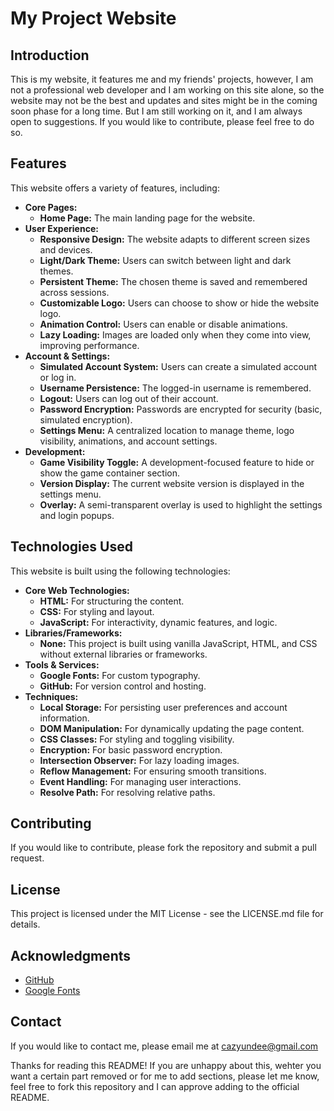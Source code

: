# My Project Website

## Introduction

This is my website, it features me and my friends' projects, however, I am not a professional web developer and I am working on this site alone, so the website may not be the best and updates and sites might be in the coming soon phase for a long time. But I am still working on it, and I am always open to suggestions. If you would like to contribute, please feel free to do so.

## Features

This website offers a variety of features, including:

*   **Core Pages:**
    *   **Home Page:** The main landing page for the website.
*   **User Experience:**
    *   **Responsive Design:** The website adapts to different screen sizes and devices.
    *   **Light/Dark Theme:** Users can switch between light and dark themes.
    *   **Persistent Theme:** The chosen theme is saved and remembered across sessions.
    *   **Customizable Logo:** Users can choose to show or hide the website logo.
    *   **Animation Control:** Users can enable or disable animations.
    *   **Lazy Loading:** Images are loaded only when they come into view, improving performance.
*   **Account & Settings:**
    *   **Simulated Account System:** Users can create a simulated account or log in.
    *   **Username Persistence:** The logged-in username is remembered.
    *   **Logout:** Users can log out of their account.
    *   **Password Encryption:** Passwords are encrypted for security (basic, simulated encryption).
    *   **Settings Menu:** A centralized location to manage theme, logo visibility, animations, and account settings.
* **Development:**
    * **Game Visibility Toggle:** A development-focused feature to hide or show the game container section.
    * **Version Display:** The current website version is displayed in the settings menu.
    * **Overlay:** A semi-transparent overlay is used to highlight the settings and login popups.

## Technologies Used

This website is built using the following technologies:

*   **Core Web Technologies:**
    *   **HTML:** For structuring the content.
    *   **CSS:** For styling and layout.
    *   **JavaScript:** For interactivity, dynamic features, and logic.
*   **Libraries/Frameworks:**
    *   **None:** This project is built using vanilla JavaScript, HTML, and CSS without external libraries or frameworks.
*   **Tools & Services:**
    *   **Google Fonts:** For custom typography.
    *   **GitHub:** For version control and hosting.
* **Techniques:**
    * **Local Storage:** For persisting user preferences and account information.
    * **DOM Manipulation:** For dynamically updating the page content.
    * **CSS Classes:** For styling and toggling visibility.
    * **Encryption:** For basic password encryption.
    * **Intersection Observer:** For lazy loading images.
    * **Reflow Management:** For ensuring smooth transitions.
    * **Event Handling:** For managing user interactions.
    * **Resolve Path:** For resolving relative paths.

## Contributing
If you would like to contribute, please fork the repository and submit a pull request.

## License
This project is licensed under the MIT License - see the LICENSE.md file for details.

## Acknowledgments
* [GitHub](https://github.com/)
* [Google Fonts](https://fonts.google.com/)

## Contact
If you would like to contact me, please email me at [cazyundee@gmail.com](mailto:cazyundee@gmail.com)

Thanks for reading this README!
If you are unhappy about this, wehter you want a certain part removed or for me to add sections, please let me know, feel free to fork this repository and I can approve adding to the official README.

